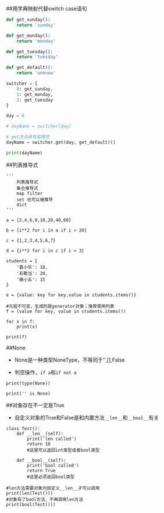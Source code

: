 ##用字典映射代替switch case语句


```py
def get_sunday():
    return 'sunday'

def get_monday():
    return 'monday'

def get_tuesday():
    return 'tuesday'

def get_default():
    return 'unknow'

switcher = {
    0: get_sunday,
    1: get_monday,
    2: get_tuesday
}

day = 6

# dayName = switcher[day]

# get方法具有容错性
dayName = switcher.get(day, get_default)()

print(dayName)
```




##列表推导式

```
'''
    列表推导式
    集合推导式
    map filter
    set 也可以被推导
    dict
'''

a = [2,4,6,8,10,20,40,60]

b = [i**2 for i in a if i > 20]

c = {1,2,3,4,5,6,7}

d = {i**2 for i in c if i > 3}

students = {
    '喜小乐': 18,
    '石敢当': 20,
    '横小五': 15
}

e = {value: key for key,value in students.items()}

#元祖不可变，生成的是generator对象；推荐使用列表
f = (value for key, value in students.items())

for x in f:
    print(x)

print(f)

```




##None

- None是一种类型NoneType，不等同于'',[],False

- 判空操作，`if a`和`if not a`

```
print(type(None))

print('' is None)
```





##对象存在不一定是True

- 自定义对象的True和False是和内置方法`__len__`和`__bool__`有关

```
class Test():
    def __len__(self):
        print('len called')
        return 10
        #这里可以返回int类型或者bool类型

    def __bool__(self):
        print('bool called')
        return True
        #这里必须返回bool类型

#len方法需要对象内部定义__len__才可以调用
print(len(Test()))
#对象有了bool方法，不再调用len方法
print(bool(Test()))
```





















